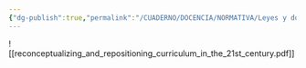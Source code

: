 ```yaml
---
{"dg-publish":true,"permalink":"/CUADERNO/DOCENCIA/NORMATIVA/Leyes y documentos/Reconceptualizing and Repositioning Curriculum in the 21 st Century/"}
---
```


![[reconceptualizing_and_repositioning_curriculum_in_the_21st_century.pdf]]